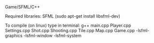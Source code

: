 Game/SFML/C++

Required libraries: SFML (sudo apt-get install libsfml-dev)

To compile (on linux) type in terminal: g++ main.cpp Player.cpp Settings.cpp Shot.cpp Shooting.cpp Tile.cpp Map.cpp Game.cpp -lsfml-graphics -lsfml-window -lsfml-system
